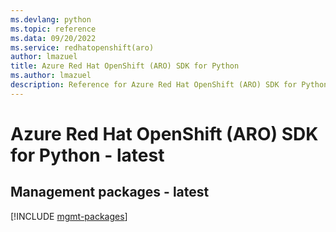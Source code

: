 ```yaml
---
ms.devlang: python
ms.topic: reference
ms.data: 09/20/2022
ms.service: redhatopenshift(aro)
author: lmazuel
title: Azure Red Hat OpenShift (ARO) SDK for Python
ms.author: lmazuel
description: Reference for Azure Red Hat OpenShift (ARO) SDK for Python
---
```

# Azure Red Hat OpenShift (ARO) SDK for Python - latest

## Management packages - latest
[!INCLUDE [mgmt-packages](red-hat-openshift-(aro)-mgmt-index.md)]